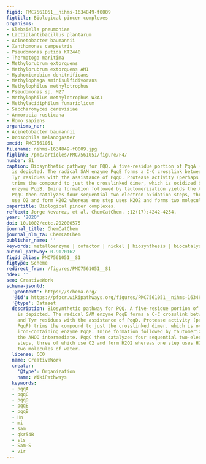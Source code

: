 ```yaml
---
figid: PMC7561051__nihms-1634849-f0009
figtitle: Biological pincer complexes
organisms:
- Klebsiella pneumoniae
- Lactiplantibacillus plantarum
- Acinetobacter baumannii
- Xanthomonas campestris
- Pseudomonas putida KT2440
- Thermotoga maritima
- Methylorubrum extorquens
- Methylorubrum extorquens AM1
- Hyphomicrobium denitrificans
- Methylophaga aminisulfidivorans
- Methylophilus methylotrophus
- Pseudomonas sp. M27
- Methylophilus methylotrophus W3A1
- Methylacidiphilum fumariolicum
- Saccharomyces cerevisiae
- Armoracia rusticana
- Homo sapiens
organisms_ner:
- Acinetobacter baumannii
- Drosophila melanogaster
pmcid: PMC7561051
filename: nihms-1634849-f0009.jpg
figlink: /pmc/articles/PMC7561051/figure/F4/
number: S1
caption: Biosynthetic pathway for PQQ. A five-residue portion of PqqA (Glu-Val-Thr-Leu-Tyr)
  is depicted. The radical SAM enzyme PqqE forms a C-C crosslink between the Glu and
  Tyr residues with the assistance of PqqD. Protease activity (perhaps involving PqqF)
  trims the compound to just the crosslinked dimer, which is oxidized by the iron-containing
  enzyme PqqB. Imine formation followed by tautomerization yields the AHQQ intermediate.
  PqqC then catalyzes four sequential two-electron oxidation steps, three of which
  use O2 and form H2O2 whereas one step uses H2O2 and forms two molecules of water.
papertitle: Biological pincer complexes.
reftext: Jorge Nevarez, et al. ChemCatChem. ;12(17):4242-4254.
year: '2020'
doi: 10.1002/cctc.202000575
journal_title: ChemCatChem
journal_nlm_ta: ChemCatChem
publisher_name: ''
keywords: metalloenzyme | cofactor | nickel | biosynthesis | biocatalysis
automl_pathway: 0.9170162
figid_alias: PMC7561051__S1
figtype: Scheme
redirect_from: /figures/PMC7561051__S1
ndex: ''
seo: CreativeWork
schema-jsonld:
  '@context': https://schema.org/
  '@id': https://pfocr.wikipathways.org/figures/PMC7561051__nihms-1634849-f0009.html
  '@type': Dataset
  description: Biosynthetic pathway for PQQ. A five-residue portion of PqqA (Glu-Val-Thr-Leu-Tyr)
    is depicted. The radical SAM enzyme PqqE forms a C-C crosslink between the Glu
    and Tyr residues with the assistance of PqqD. Protease activity (perhaps involving
    PqqF) trims the compound to just the crosslinked dimer, which is oxidized by the
    iron-containing enzyme PqqB. Imine formation followed by tautomerization yields
    the AHQQ intermediate. PqqC then catalyzes four sequential two-electron oxidation
    steps, three of which use O2 and form H2O2 whereas one step uses H2O2 and forms
    two molecules of water.
  license: CC0
  name: CreativeWork
  creator:
    '@type': Organization
    name: WikiPathways
  keywords:
  - pqqA
  - pqqC
  - pqqD
  - pqqE
  - pqqB
  - Hn
  - mi
  - sam
  - qkr54B
  - sls
  - Sam-S
  - vir
---
```

